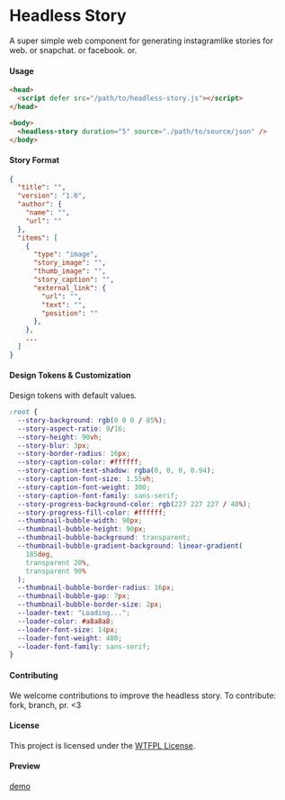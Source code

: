 # Headless Story

A super simple web component for generating instagramlike stories for web. or snapchat. or facebook. or.

#### Usage

```html
<head>
  <script defer src="/path/to/headless-story.js"></script>
</head>

<body>
  <headless-story duration="5" source="./path/to/source/json" />
</body>
```

#### Story Format

```json
{
  "title": "",
  "version": "1.0",
  "author": {
    "name": "",
    "url": ""
  },
  "items": [
    {
      "type": "image",
      "story_image": "",
      "thumb_image": "",
      "story_caption": "",
      "external_link": {
        "url": "",
        "text": "",
        "position": ""
      },
    },
    ...
  ]
}
```

#### Design Tokens & Customization

Design tokens with default values.

```css
:root {
  --story-background: rgb(0 0 0 / 85%);
  --story-aspect-ratio: 9/16;
  --story-height: 90vh;
  --story-blur: 3px;
  --story-border-radius: 16px;
  --story-caption-color: #ffffff;
  --story-caption-text-shadow: rgba(0, 0, 0, 0.94);
  --story-caption-font-size: 1.55vh;
  --story-caption-font-weight: 300;
  --story-caption-font-family: sans-serif;
  --story-progress-background-color: rgb(227 227 227 / 40%);
  --story-progress-fill-color: #ffffff;
  --thumbnail-bubble-width: 90px;
  --thumbnail-bubble-height: 90px;
  --thumbnail-bubble-background: transparent;
  --thumbnail-bubble-gradient-background: linear-gradient(
    185deg,
    transparent 20%,
    transparent 90%
  );
  --thumbnail-bubble-border-radius: 16px;
  --thumbnail-bubble-gap: 7px;
  --thumbnail-bubble-border-size: 2px;
  --loader-text: "Loading...";
  --loader-color: #a8a8a8;
  --loader-font-size: 14px;
  --loader-font-weight: 400;
  --loader-font-family: sans-serif;
}
```

#### Contributing

We welcome contributions to improve the headless story.
To contribute: fork, branch, pr.
<3

#### License

This project is licensed under the [WTFPL License](LICENSE).

#### Preview

[demo](-)

